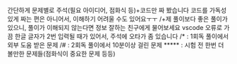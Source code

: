 간단하게 문제별로 주석(필요 아이디어, 점화식 등)+코드만 짜 봤습니다
코드를 가독성 있게 짜는 편은 아니어서, 이해하기 어려울 수도 있어요ㅜㅜ
/+제 풀이보다 좋은 풀이가 있으니, 풀이가 이해되지 않는다면 정보 잘하는 친구에게 물어보세요
vscode 오류로 가끔 한글 글자가 2번 입력될 때가 있어서, 주석에 오타가 좀 있습니다
/* : 1회독 풀이에서 외부 도움 받은 문제
/# : 2회독 풀이에서 10분이상 걸린 문제
***** : 시험 전 한번 더 볼만한 문제들(점화식이 중요한 문제 등등)
